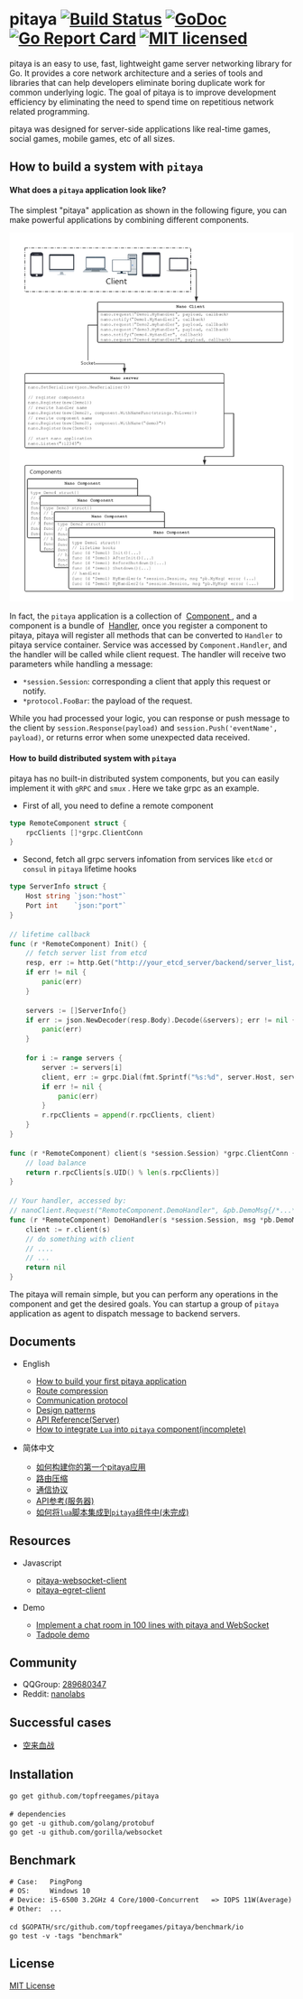 # pitaya [![Build Status][1]][2] [![GoDoc][3]][4] [![Go Report Card][5]][6] [![MIT licensed][7]][8]

[1]: https://travis-ci.org/topfreegames/pitaya.svg?branch=master
[2]: https://travis-ci.org/topfreegames/pitaya
[3]: https://godoc.org/github.com/topfreegames/pitaya?status.svg
[4]: https://godoc.org/github.com/topfreegames/pitaya
[5]: https://goreportcard.com/badge/github.com/topfreegames/pitaya
[6]: https://goreportcard.com/report/github.com/topfreegames/pitaya
[7]: https://img.shields.io/badge/license-MIT-blue.svg
[8]: LICENSE

pitaya is an easy to use, fast, lightweight game server networking library for Go.
It provides a core network architecture and a series of tools and libraries that
can help developers eliminate boring duplicate work for common underlying logic.
The goal of pitaya is to improve development efficiency by eliminating the need to
spend time on repetitious network related programming.

pitaya was designed for server-side applications like real-time games, social games,
mobile games, etc of all sizes.

## How to build a system with `pitaya`

#### What does a `pitaya` application look like?

The simplest "pitaya" application as shown in the following figure, you can make powerful applications by combining different components.

![Application](./application.png)

In fact, the `pitaya` application is a collection of  [Component ](./docs/get_started.md#component) , and a component is a bundle of  [Handler](./docs/get_started.md#handler), once you register a component to pitaya, pitaya will register all methods that can be converted to `Handler` to pitaya service container. Service was accessed by `Component.Handler`, and the handler will be called while client request. The handler will receive two parameters while handling a message:
  - `*session.Session`: corresponding a client that apply this request or notify.
  - `*protocol.FooBar`: the payload of the request.

While you had processed your logic, you can response or push message to the client by `session.Response(payload)` and `session.Push('eventName', payload)`, or returns error when some unexpected data received.

#### How to build distributed system with `pitaya`

pitaya has no built-in distributed system components, but you can easily implement it with `gRPC` and `smux` . Here we take grpc as an example.

- First of all, you need to define a remote component
```go
type RemoteComponent struct {
	rpcClients []*grpc.ClientConn
}
```

- Second, fetch all grpc servers infomation from services like `etcd` or `consul`  in `pitaya` lifetime hooks
```go
type ServerInfo struct {
	Host string `json:"host"`
	Port int    `json:"port"`
}

// lifetime callback
func (r *RemoteComponent) Init() {
	// fetch server list from etcd
	resp, err := http.Get("http://your_etcd_server/backend/server_list/area/10023")
	if err != nil {
		panic(err)
	}

	servers := []ServerInfo{}
	if err := json.NewDecoder(resp.Body).Decode(&servers); err != nil {
		panic(err)
	}

	for i := range servers {
		server := servers[i]
		client, err := grpc.Dial(fmt.Sprintf("%s:%d", server.Host, server.Post), options)
		if err != nil {
			panic(err)
		}
		r.rpcClients = append(r.rpcClients, client)
	}
}

func (r *RemoteComponent) client(s *session.Session) *grpc.ClientConn {
	// load balance
	return r.rpcClients[s.UID() % len(s.rpcClients)]
}

// Your handler, accessed by:
// nanoClient.Request("RemoteComponent.DemoHandler", &pb.DemoMsg{/*...*/})
func (r *RemoteComponent) DemoHandler(s *session.Session, msg *pb.DemoMsg) error {
	client := r.client(s)
	// do something with client
	// ....
	// ...
	return nil
}
```

The pitaya will remain simple, but you can perform any operations in the component and get the desired goals. You can startup a group of `pitaya` application as agent to dispatch message to backend servers.

## Documents

- English
    + [How to build your first pitaya application](./docs/get_started.md)
    + [Route compression](./docs/route_compression.md)
    + [Communication protocol](./docs/communication_protocol.md)
    + [Design patterns](./docs/design_patterns.md)
    + [API Reference(Server)](https://godoc.org/github.com/topfreegames/pitaya)
    + [How to integrate `Lua` into `pitaya` component(incomplete)](.)

- 简体中文
    + [如何构建你的第一个pitaya应用](./docs/get_started_zh_CN.md)
    + [路由压缩](./docs/route_compression_zh_CN.md)
    + [通信协议](./docs/communication_protocol_zh_CN.md)
    + [API参考(服务器)](https://godoc.org/github.com/topfreegames/pitaya)
    + [如何将`lua`脚本集成到`pitaya`组件中(未完成)](.)

## Resources

- Javascript
  + [pitaya-websocket-client](https://github.com/topfreegames/pitaya-websocket-client)
  + [pitaya-egret-client](https://github.com/topfreegames/pitaya-egret-client)

- Demo
  + [Implement a chat room in 100 lines with pitaya and WebSocket](./examples/demo/chat)
  + [Tadpole demo](./examples/demo/tadpole)

## Community

- QQGroup: [289680347](https://jq.qq.com/?_wv=1027&k=4EMMaha)
- Reddit: [nanolabs](https://www.reddit.com/r/nanolabs/)

## Successful cases

- [空来血战](https://fir.im/tios)

## Installation

```shell
go get github.com/topfreegames/pitaya

# dependencies
go get -u github.com/golang/protobuf
go get -u github.com/gorilla/websocket
```

## Benchmark

```shell
# Case:   PingPong
# OS:     Windows 10
# Device: i5-6500 3.2GHz 4 Core/1000-Concurrent   => IOPS 11W(Average)
# Other:  ...

cd $GOPATH/src/github.com/topfreegames/pitaya/benchmark/io
go test -v -tags "benchmark"
```

## License

[MIT License](./LICENSE)
